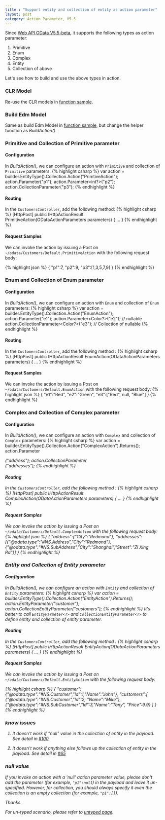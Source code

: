 ```yaml
---
title : "Support entity and collection of entity as action parameter"
layout: post
category: Action Parameter, V5.5
---
```


Since [Web API OData V5.5-beta](http://www.nuget.org/packages/Microsoft.AspNet.OData/5.5.0-beta), it supports the following types as action parameter:

1. Primitive
2. Enum
3. Complex
4. Entity
5. Collection of above

Let's see how to build and use the above types in action.

### CLR Model

Re-use the CLR models in [function sample](http://odata.github.io/WebApi/Complex-Entity-As-Function-Parameter/).

### Build Edm Model

Same as build Edm Model in [function sample](http://odata.github.io/WebApi/Complex-Entity-As-Function-Parameter/), but change the helper function as *BuildAction()*.

### Primitive and Collection of Primitive parameter

#### Configuration
In *BuildAction()*, we can configure an action with `Primitive` and collection of `Primitive` parameters:
{% highlight csharp %}
var action = builder.EntityType<Customer>().Collection.Action("PrimtiveAction");
action.Parameter<int>("p1");
action.Parameter<int?>("p2");
action.CollectionParameter<int>("p3");
{% endhighlight %}

#### Routing
In the `CustomersController`, add the following method:
{% highlight csharp %}
[HttpPost]
public IHttpActionResult PrimitiveAction(ODataActionParameters parameters)
{
   ...
}
{% endhighlight %}

#### Request Samples
We can invoke the action by issuing a Post on `~/odata/Customers/Default.PrimitiveAction` with the following request body:

{% highlight json %}
{
  "p1":7,
  "p2":9,
  "p3":[1,3,5,7,9]
}
{% endhighlight %}

### Enum and Collection of Enum parameter

#### Configuration
In *BuildAction()*, we can configure an action with `Enum` and collection of `Enum` parameters:
{% highlight csharp %}
var action = builder.EntityType<Customer>().Collection.Action("EnumAction");
action.Parameter<Color>("e1");
action.Parameter<Color?>("e2"); // nullable
action.CollectionParameter<Color?>("e3"); // Collection of nullable
{% endhighlight %}

#### Routing
In the `CustomersController`, add the following method :
{% highlight csharp %}
[HttpPost]
public IHttpActionResult EnumAction(ODataActionParameters parameters)
{
  ...
}
{% endhighlight %}

#### Request Samples
We can invoke the action by issuing a Post on `~/odata/Customers/Default.EnumAction` with the following request body:
{% highlight json %}
{
  "e1":"Red",
  "e2":"Green",
  "e3":["Red", null, "Blue"]
}
{% endhighlight %}

### Complex and Collection of Complex parameter

#### Configuration
In *BuildAction()*, we can configure an action with `Complex` and collection of `Complex` parameters:
{% highlight csharp %}
var action = builder.EntityType<Customer>().Collection.Action("ComplexAction").Returns<string>();
action.Parameter<Address>("address");
action.CollectionParameter<Address>("addresses");
{% endhighlight %}

#### Routing
In the `CustomersController`, add the following method :
{% highlight csharp %}
[HttpPost]
public IHttpActionResult ComplexAction(ODataActionParameters parameters)
{
  ...
}
{% endhighlight %}

#### Request Samples
We can invoke the action by issuing a Post on `~/odata/Customers/Default.ComplexAction` with the following request body:
{% highlight json %}
{
  "address":{"City":"Redmond"},
  "addresses":[{"@odata.type":"#NS.Address","City":"Redmond"},{"@odata.type":"#NS.SubAddress","City":"Shanghai","Street":"Zi Xing Rd"}]
}
{% endhighlight %}

### Entity and Collection of Entity parameter

#### Configuration
In *BuildAction()*, we can configure an action with `Entity` and collection of `Entity` parameters:
{% highlight csharp %}
var action = builder.EntityType<Customer>().Collection.Action("EntityAction").Returns<string>();
action.EntityParameter<Customer>("customer");
action.CollectionEntityParameter<Customer>("customers"); 
{% endhighlight %}
It's better to call `EntityParmeter<T>` and `CollectionEntityParameter<T>` to define entity and collection of entity parameter.

#### Routing
In the `CustomersController`, add the following method :
{% highlight csharp %}
[HttpPost]
public IHttpActionResult EntityAction(ODataActionParameters parameters)
{
  ...
}
{% endhighlight %}

#### Request Samples
We can invoke the action by issuing a Post on `~/odata/Customers/Default.EntityAction` with the following request body:

{% highlight csharp %}
{
  "customer":{\"@odata.type\":\"#NS.Customer\",\"Id\":1,\"Name\":\"John\"},
  "customers":[
    {\"@odata.type\":\"#NS.Customer\",\"Id\":2, \"Name\":\"Mike\"},
    {\"@odata.type\":\"#NS.SubCustomer\",\"Id\":3,\"Name\":\"Tony\", \"Price\":9.9}
  ]
}
{% endhighlight %}


### know issues
1. It doesn't work if "null" value in the collection of entity in the payload. See detail in [#100](https://github.com/OData/odata.net/issues/100).

2. It doesn't work if anything else follows up the collection of entity in the payload. See detail in [#65](https://github.com/OData/odata.net/issues/65)

### null value

If you invoke an action with a 'null' action parameter value, please don't add the parameter (for example, `"p1":null`) in the payload and leave it un-specified. However, for collection, you should always specify it even the collection is an empty collection (for example, `"p1":[]`).

Thanks.

For un-typed scenario, please refer to [untyped page](http://odata.github.io/WebApi/Function-Action-Parameter-In-Untyped-Scenario/).

